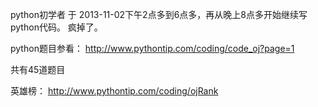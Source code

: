 python初学者
于 2013-11-02下午2点多到6点多，再从晚上8点多开始继续写python代码。
疯掉了。

python题目参看：
http://www.pythontip.com/coding/code_oj?page=1

共有45道题目

英雄榜：
http://www.pythontip.com/coding/ojRank
